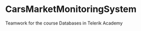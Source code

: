 CarsMarketMonitoringSystem
==========================

Teamwork for the course Databases in Telerik Academy

